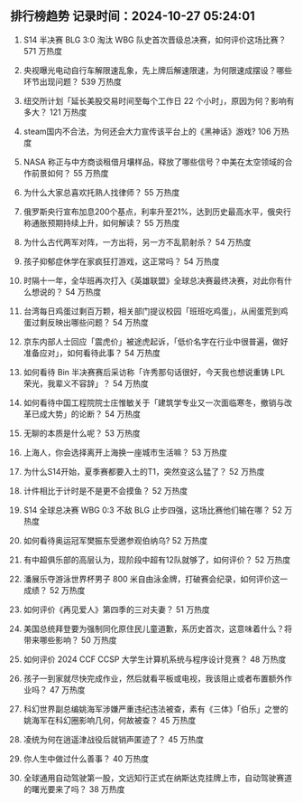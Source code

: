 
## 排行榜趋势 记录时间：2024-10-27 05:24:01
  
  1. S14 半决赛 BLG 3:0 淘汰 WBG 队史首次晋级总决赛，如何评价这场比赛？ 571 万热度
    
  2. 央视曝光电动自行车解限速乱象，先上牌后解速限速，为何限速成摆设？哪些环节出现问题？ 539 万热度
    
  3. 纽交所计划「延长美股交易时间至每个工作日 22 个小时」，原因为何？影响有多大？ 121 万热度
    
  4. steam国内不合法，为何还会大力宣传该平台上的《黑神话》游戏? 106 万热度
    
  5. NASA 称正与中方商谈租借月壤样品，释放了哪些信号？中美在太空领域的合作前景如何？ 55 万热度
    
  6. 为什么大家总喜欢托熟人找律师？ 55 万热度
    
  7. 俄罗斯央行宣布加息200个基点，利率升至21%，达到历史最高水平，俄央行称通胀预期持续上升，如何解读？ 55 万热度
    
  8. 为什么古代两军对阵，一方出将，另一方不乱箭射杀？ 54 万热度
    
  9. 孩子抑郁症休学在家疯狂打游戏，这正常吗？ 54 万热度
    
  10. 时隔十一年，全华班再次打入《英雄联盟》全球总决赛最终决赛，对此你有什么想说的？ 54 万热度
    
  11. 台湾每日鸡蛋过剩百万颗，相关部门提议校园「班班吃鸡蛋」，从闹蛋荒到鸡蛋过剩反映出哪些问题？ 54 万热度
    
  12. 京东内部人士回应「震虎价」被途虎起诉，「低价名字在行业中很普遍，做好准备应对」，如何看待此事？ 54 万热度
    
  13. 如何看待 Bin 半决赛赛后采访称「许秀那句话很好，今天我也想说重铸 LPL 荣光，我辈义不容辞」？ 54 万热度
    
  14. 如何看待中国工程院院士庄惟敏关于「建筑学专业又一次面临寒冬，撤销与改革已成大势」的论断？ 54 万热度
    
  15. 无聊的本质是什么呢？ 53 万热度
    
  16. 上海人，你会选择离开上海换一座城市生活嘛？ 53 万热度
    
  17. 为什么S14开始，夏季赛都要入土的T1，突然变这么猛了？ 52 万热度
    
  18. 计件相比于计时是不是更不会摸鱼？ 52 万热度
    
  19. S14 全球总决赛 WBG 0:3 不敌 BLG 止步四强，这场比赛他们输在哪？ 52 万热度
    
  20. 如何看待奥运冠军樊振东受邀参观伯纳乌? 52 万热度
    
  21. 有中超俱乐部的高层认为，现阶段中超有12队就够了，如何评价？ 52 万热度
    
  22. 潘展乐夺游泳世界杯男子 800 米自由泳金牌，打破赛会纪录，如何评价这一成绩？ 52 万热度
    
  23. 如何评价《再见爱人》第四季的三对夫妻？ 51 万热度
    
  24. 美国总统拜登要为强制同化原住民儿童道歉，系历史首次，这意味着什么？将带来哪些影响？ 50 万热度
    
  25. 如何评价 2024 CCF CCSP 大学生计算机系统与程序设计竞赛？ 48 万热度
    
  26. 孩子一到家就尽快完成作业，然后就看平板或电视，我该阻止或者布置额外作业吗？ 47 万热度
    
  27. 科幻世界副总编姚海军涉嫌严重违纪违法被查，素有《三体》「伯乐」之誉的姚海军在科幻圈影响几何，何故被查？ 45 万热度
    
  28. 凌统为何在逍遥津战役后就销声匿迹了？ 45 万热度
    
  29. 你人生中做过什么善事？ 40 万热度
    
  30. 全球通用自动驾驶第一股，文远知行正式在纳斯达克挂牌上市，自动驾驶赛道的曙光要来了吗？ 38 万热度
    